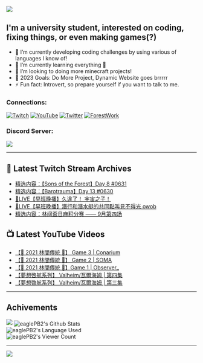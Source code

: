 <!--### Hello people, I'm EaglePB2 - The one who building something for fun 👋
Thank you for standby for this profile.   
The purpose of this profile is coming soon.   
You may come back later, as you wish if this readme.md is updated.   -->

<a href="https://github.com/lightda104530"><img src="https://readme-typing-svg.herokuapp.com/?duration=7000&width=600&lines=Hello+people,+I%27m+EaglePB2.;The+one+who+builds+something+for+fun+%F0%9F%91%8B;Thank+you+for+standby+for+this+profile.;The+purpose+of+this+profile+is+coming+soon.;You+may+come+back+later.;As+you+wish+if+this+readme.md+is+updated.;"></a>


## I'm a university student, interested on coding, fixing things, or even making games(?)
- 🔭 I’m currently developing coding challenges by using various of languages I know of!
- 🌱 I’m currently learning everything 🤣
- 💬 I’m looking to doing more minecraft projects!
- 🥅 2023 Goals: Do More Project, Dynamic Website goes brrrrr
- ⚡ Fun fact: Introvert, so prepare yourself if you want to talk to me.

### Connections:

[![Twitch](https://img.shields.io/badge/Twitch-9347FF?style=flat-square&logo=twitch&logoColor=white)](https://www.twitch.tv/eaglepb2)
[![YouTube](https://img.shields.io/badge/YouTube-%23FF0000.svg?style=flat-square&logo=YouTube&logoColor=white)](https://www.youtube.com/eaglepb2)
[![Twitter](https://img.shields.io/badge/Twitter-%231DA1F2.svg?style=flat-square&logo=Twitter&logoColor=white)](https://twitter.com/eaglepb2)
[![ForestWork](https://img.shields.io/badge/Forestwork_Website-415549?style=flat-square&logo=homeadvisor&logoColor=white)](https://forestwork.team)

### Discord Server:

[![](https://invidget.switchblade.xyz/qKrub9b?theme=dark&language=ch)](https://discord.gg/qKrub9b)

---

## 👾 Latest Twitch Stream Archives
<!-- TWITCH:START -->
- [精选内容：【Sons of the Forest】Day 8 #0631](https://www.twitch.tv/videos/1941212096)
- [精选内容：【Barotrauma】Day 13 #0630](https://www.twitch.tv/videos/1941211590)
- [🔴LIVE【早班晚播】久違了！ 宇宙之子！](https://www.twitch.tv/videos/1940719757)
- [🔴LIVE【早班晚播】潛行和潛水艇的共同點叫見不得光 owob](https://www.twitch.tv/videos/1939735897)
- [精选内容：林间盃日麻积分赛 —— 9月第四场](https://www.twitch.tv/videos/1939128945)
<!-- TWITCH:END -->



## 📺 Latest YouTube Videos
<!-- YOUTUBE:START -->
- [【🎃 2021 林間傳統 🎃】 Game 3 | Conarium](https://www.youtube.com/watch?v=qfCczXhm1Y0)
- [【🎃 2021 林間傳統 🎃】 Game 2 | SOMA](https://www.youtube.com/watch?v=N5DJCS_doEQ)
- [【🎃 2021 林間傳統 🎃】Game 1 | Observer_](https://www.youtube.com/watch?v=s5Xr6LPTSKY)
- [【夢想啓航系列】 Valheim/瓦爾海姆 | 第四集](https://www.youtube.com/watch?v=8JwLWs8QZiQ)
- [【夢想啓航系列】 Valheim/瓦爾海姆 | 第三集](https://www.youtube.com/watch?v=oFTk3kxO7nQ)
<!-- YOUTUBE:END -->

---

## Achivements
[![](https://github-profile-trophy.vercel.app/?username=eaglepb2&theme=monokai&no-bg=true&&title=Repositories,Issues,Commit,MultiLanguage)](https://github.com/anuraghazra/github-readme-stats)
<img align="center" alt="eaglePB2's Github Stats" src="https://github-readme-stats.vercel.app/api?username=eaglePB2&show_icons=true&hide_border=true&theme=merko" />
<br>
<img align="center" alt="eaglePB2's Language Used" src="https://github-readme-stats.vercel.app/api/top-langs/?username=eaglePB2&show_icons=true&hide_border=true&theme=merko&layout=compact&langs_count=8" />
<br>
<img align="center" alt="eaglePB2's Viewer Count" src="https://visitcount.itsvg.in/api?id=eaglepb2&label=Profile%20Views&color=3&icon=5&pretty=true" />

<hr>

<!-- RANDOMQUOTE:START -->
![](https://quotes-github-readme.vercel.app/api?type=horizontal&theme=merko)
<!-- RANDOMQUOTE:END -->


<!--
       _____   _   _   _____       _____   _   _   ____   
      |_   _| | | | | |  ___|     |  ___| | \ | | |  _  \  
        | |   | |_| | | |___      | |___  |  \| | | | | | 
        | |   |  _  | |  ___|     |  ___| |     | | | | | 
        | |   | | | | | |___      | |___  | |\  | | |_| | 
        |_|   |_| |_| |_____|     |_____| |_| \_| |____ / 
      
-->
